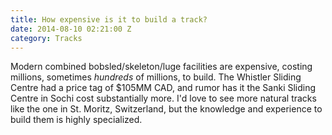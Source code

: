 ```yaml
---
title: How expensive is it to build a track?
date: 2014-08-10 02:21:00 Z
category: Tracks
---
```


Modern combined bobsled/skeleton/luge facilities are expensive, costing millions, sometimes *hundreds* of millions, to build. The Whistler Sliding Centre had a price tag of $105MM CAD, and rumor has it the Sanki Sliding Centre in Sochi cost substantially more. I'd love to see more natural tracks like the one in St. Moritz, Switzerland, but the knowledge and experience to build them is highly specialized.
